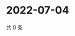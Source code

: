 # 2022-07-04

共 0 条

<!-- BEGIN WEIBO -->
<!-- 最后更新时间 Mon Jul 04 2022 01:06:08 GMT+0800 (China Standard Time) -->

<!-- END WEIBO -->
